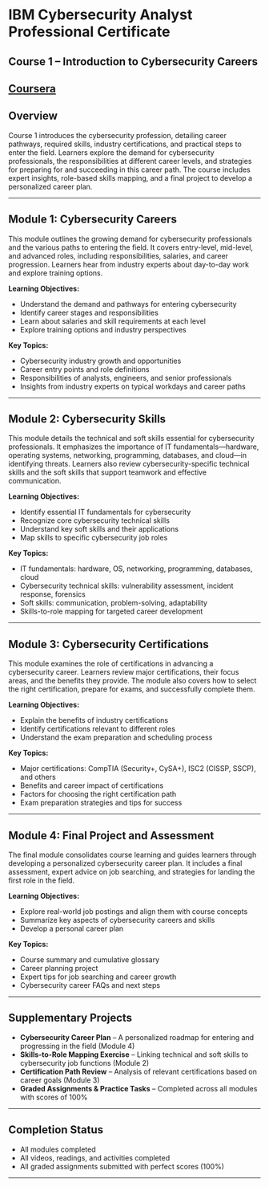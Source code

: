 # IBM Cybersecurity Analyst Professional Certificate  
## Course 1 – Introduction to Cybersecurity Careers  

[Coursera](https://www.coursera.org/learn/introduction-to-cybersecurity-careers/home/module/1)
---

## Overview  
Course 1 introduces the cybersecurity profession, detailing career pathways, required skills, industry certifications, and practical steps to enter the field. Learners explore the demand for cybersecurity professionals, the responsibilities at different career levels, and strategies for preparing for and succeeding in this career path. The course includes expert insights, role-based skills mapping, and a final project to develop a personalized career plan.  

---

## Module 1: Cybersecurity Careers  
This module outlines the growing demand for cybersecurity professionals and the various paths to entering the field. It covers entry-level, mid-level, and advanced roles, including responsibilities, salaries, and career progression. Learners hear from industry experts about day-to-day work and explore training options.  

**Learning Objectives:**  
- Understand the demand and pathways for entering cybersecurity  
- Identify career stages and responsibilities  
- Learn about salaries and skill requirements at each level  
- Explore training options and industry perspectives  

**Key Topics:**  
- Cybersecurity industry growth and opportunities  
- Career entry points and role definitions  
- Responsibilities of analysts, engineers, and senior professionals  
- Insights from industry experts on typical workdays and career paths  

---

## Module 2: Cybersecurity Skills  
This module details the technical and soft skills essential for cybersecurity professionals. It emphasizes the importance of IT fundamentals—hardware, operating systems, networking, programming, databases, and cloud—in identifying threats. Learners also review cybersecurity-specific technical skills and the soft skills that support teamwork and effective communication.  

**Learning Objectives:**  
- Identify essential IT fundamentals for cybersecurity  
- Recognize core cybersecurity technical skills  
- Understand key soft skills and their applications  
- Map skills to specific cybersecurity job roles  

**Key Topics:**  
- IT fundamentals: hardware, OS, networking, programming, databases, cloud  
- Cybersecurity technical skills: vulnerability assessment, incident response, forensics  
- Soft skills: communication, problem-solving, adaptability  
- Skills-to-role mapping for targeted career development  

---

## Module 3: Cybersecurity Certifications  
This module examines the role of certifications in advancing a cybersecurity career. Learners review major certifications, their focus areas, and the benefits they provide. The module also covers how to select the right certification, prepare for exams, and successfully complete them.  

**Learning Objectives:**  
- Explain the benefits of industry certifications  
- Identify certifications relevant to different roles  
- Understand the exam preparation and scheduling process  

**Key Topics:**  
- Major certifications: CompTIA (Security+, CySA+), ISC2 (CISSP, SSCP), and others  
- Benefits and career impact of certifications  
- Factors for choosing the right certification path  
- Exam preparation strategies and tips for success  

---

## Module 4: Final Project and Assessment  
The final module consolidates course learning and guides learners through developing a personalized cybersecurity career plan. It includes a final assessment, expert advice on job searching, and strategies for landing the first role in the field.  

**Learning Objectives:**  
- Explore real-world job postings and align them with course concepts  
- Summarize key aspects of cybersecurity careers and skills  
- Develop a personal career plan  

**Key Topics:**  
- Course summary and cumulative glossary  
- Career planning project  
- Expert tips for job searching and career growth  
- Cybersecurity career FAQs and next steps  

---

## Supplementary Projects  
- **Cybersecurity Career Plan** – A personalized roadmap for entering and progressing in the field (Module 4)  
- **Skills-to-Role Mapping Exercise** – Linking technical and soft skills to cybersecurity job functions (Module 2)  
- **Certification Path Review** – Analysis of relevant certifications based on career goals (Module 3)  
- **Graded Assignments & Practice Tasks** – Completed across all modules with scores of 100%  

---

## Completion Status  
- All modules completed  
- All videos, readings, and activities completed  
- All graded assignments submitted with perfect scores (100%)  

---
